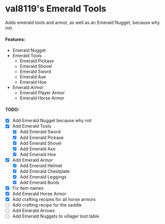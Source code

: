 # val8119's Emerald Tools

Adds emerald tools and armor, as well as an Emerald Nugget, because why not.

#### Features:

- Emerald Nugget
- Emerald Tools
  - Emerald Pickaxe
  - Emerald Shovel
  - Emerald Sword
  - Emerald Axe
  - Emerald Hoe
- Emerald Armor
  - Emerald Player Armor
  - Emerald Horse Armor

#### TODO:

- [x] Add Emerald Nugget because why not
- [x] Add Emerald Tools
  - [x] Add Emerald Sword
  - [x] Add Emerald Pickaxe
  - [x] Add Emerald Shovel
  - [x] Add Emerald Axe
  - [x] Add Emerald Hoe
- [x] Add Emerald Armor
  - [x] Add Emerald Helmet
  - [x] Add Emerald Chestplate
  - [x] Add Emerald Leggings
  - [x] Add Emerald Boots
- [x] Fix item names
- [x] Add Emerald Horse Armor
- [x] Add crafting recipes for all horse armors
- [ ] Add crafting recipe for the saddle
- [ ] Add Emerald Arrows
- [ ] Add Emerald Nuggets to villager loot table
